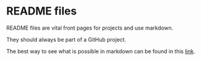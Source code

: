 # README files
README files are vital front pages for projects and use markdown.

They should always be part of a GitHub project.

The best way to see what is possible in markdown can be found in this [link](https://www.markdownguide.org/cheat-sheet/).